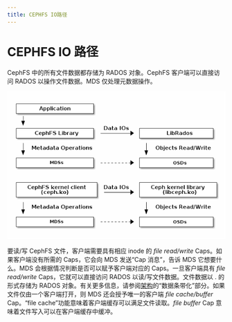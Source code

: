 ```yaml
---
title: CEPHFS IO路径
---
```


# CEPHFS IO 路径

CephFS 中的所有文件数据都存储为 RADOS 对象。CephFS 客户端可以直接访问 RADOS 以操作文件数据。MDS 仅处理元数据操作。

![IO 路径](../../image/cephfs-io-path.png)

要读/写 CephFS 文件，客户端需要具有相应 inode 的 _file read/write_ Caps。如果客户端没有所需的 Caps，它会向 MDS 发送“Cap 消息”，告诉 MDS 它想要什么。MDS 会根据情况判断是否可以赋予客户端对应的 Caps。一旦客户端具有 _file read/write_ Caps，它就可以直接访问 RADOS 以读/写文件数据。文件数据以 <inode number>.<object index> 的形式存储为 RADOS 对象。有关更多信息，请参阅[架构](../../architecture/architecture.md)的“数据条带化”部分。如果文件仅由一个客户端打开，则 MDS 还会授予唯一的客户端 _file cache/buffer_ Cap。“file cache”功能意味着客户端缓存可以满足文件读取。_file buffer_ Cap 意味着文件写入可以在客户端缓存中缓冲。
